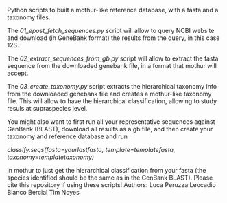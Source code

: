 Python scripts to built a mothur-like reference database, with a fasta and a taxonomy files.</p>
The <i>01_epost_fetch_sequences.py</i> script will allow to query NCBI website and download (in GeneBank format) the results from the query, in this case 12S.</p>
The <i>02_extract_sequences_from_gb.py</i> script will allow to extract the fasta sequence from the downloaded genebank file, in a format that mothur will accept.</p>
The <i>03_create_taxonomy.py</i> script extracts the hierarchical taxonomy info from the downloaded genebank file and creates a mothur-like taxonomy file. This will allow to have the hierarchical classification, allowing to study resuls at supraspecies level.</p>
You might also want to first run all your representative sequences against GenBank (BLAST), download all results as a gb file, and then create your taxonomy and reference database and run</p> <i>classify.seqs(fasta=yourlastfasta, template=templatefasta, taxonomy=templatetaxonomy)</i></p> in mothur to just get the hierarchical classification from your fasta (the species identified should be the same as in the GenBank BLAST).
Please cite this repository if using these scripts!
Authors:
Luca Peruzza 
Leocadio Blanco Bercial
Tim Noyes
